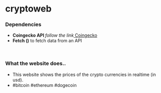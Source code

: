 # cryptoweb

 <h3>Dependencies</h3>
 <ul>
 <li> <b> Coingecko API </b> <i>follow the link</i><a href="https://www.coingecko.com/"> Coingecko </a> </li>
 <li><b>Fetch ()</b> to fetch data from an API</li>
 </ul>
 <br>
 <h3> What the website does..</h3>
  <ul>
 <li>This website shows the prices of the crypto currencies in realtime (in usd).</li>
 <li>#bitcoin #ethereum #dogecoin </li>
 </ul>
